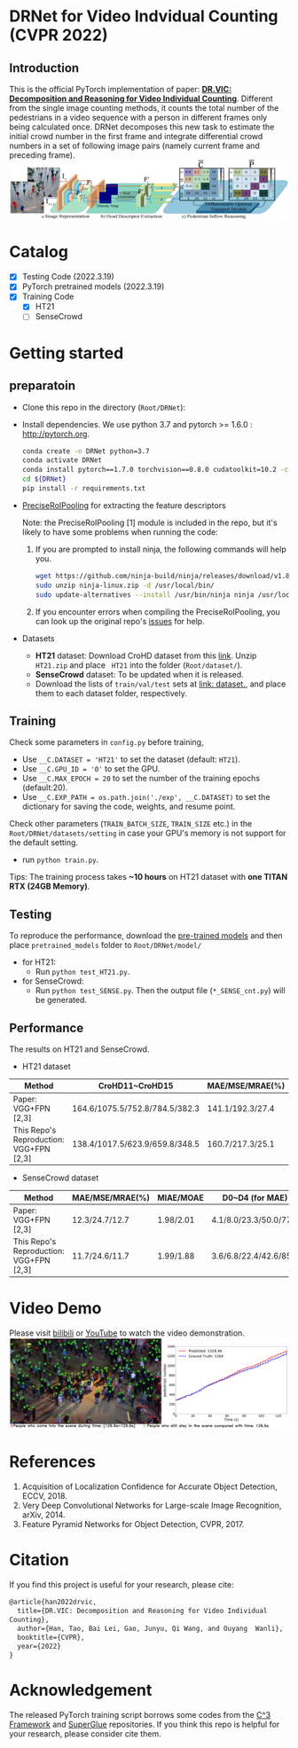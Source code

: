 # DRNet for  Video Indvidual Counting (CVPR 2022)
## Introduction
This is the official PyTorch implementation of paper: [**DR.VIC: Decomposition and Reasoning for Video Individual Counting**](https://arxiv.org/abs/2203.12335). Different from the single image counting methods, it counts the total number of the pedestrians in a video sequence with a person in different frames only being calculated once. DRNet decomposes this new task to estimate the initial crowd number in the first frame and integrate differential crowd numbers in a set of following image pairs (namely current frame and preceding frame). 
![framework](./figures/framework1.png)

# Catalog
- [x] Testing Code (2022.3.19)
- [x] PyTorch pretrained models (2022.3.19)
- [x] Training Code 
  - [x] HT21 
  - [ ] SenseCrowd

# Getting started 

## preparatoin 

- Clone this repo in the directory (```Root/DRNet```):
- Install dependencies. We use python 3.7 and pytorch >= 1.6.0 : http://pytorch.org.

    ```bash
    conda create -n DRNet python=3.7
    conda activate DRNet
    conda install pytorch==1.7.0 torchvision==0.8.0 cudatoolkit=10.2 -c pytorch
    cd ${DRNet}
    pip install -r requirements.txt
    ```

-  [PreciseRoIPooling](https://github.com/vacancy/PreciseRoIPooling) for extracting the feature descriptors

      Note: the PreciseRoIPooling [1] module is included in the repo, but it's likely to have some problems when running the code: 

      1. If you are prompted to install ninja, the following commands will help you.  
            ```bash
            wget https://github.com/ninja-build/ninja/releases/download/v1.8.2/ninja-linux.zip
            sudo unzip ninja-linux.zip -d /usr/local/bin/
            sudo update-alternatives --install /usr/bin/ninja ninja /usr/local/bin/ninja 1 --force 
            ```
      2. If you encounter errors when compiling the PreciseRoIPooling, you can look up the original repo's [issues](https://github.com/vacancy/PreciseRoIPooling/issues) for help.
- Datasets 
   - **HT21** dataset: Download CroHD dataset from this [link](https://motchallenge.net/data/Head_Tracking_21/). Unzip ```HT21.zip``` and place ``` HT21``` into the folder (```Root/dataset/```). 
   - **SenseCrowd** dataset: To be updated when it is released.
   - Download the lists of `train/val/test` sets at [link: dataset.](https://1drv.ms/u/s!AgKz_E1uf260nWeqa86-o9FMIqMt?e=0scDuw), and place them to each dataset folder, respectively.   
## Training
Check some parameters in ```config.py``` before training,
* Use `__C.DATASET = 'HT21'` to set the dataset (default: `HT21`).
* Use `__C.GPU_ID = '0'` to set the GPU.
* Use `__C.MAX_EPOCH = 20` to set the number of the training epochs (default:20).
* Use `__C.EXP_PATH = os.path.join('./exp', __C.DATASET)` to set the dictionary for saving the code, weights, and resume point.

Check other parameters (`TRAIN_BATCH_SIZE`, `TRAIN_SIZE` etc.) in the ```Root/DRNet/datasets/setting``` in case your GPU's memory is not support for the default setting.
- run ```python train.py```.

 
Tips: The training process takes **~10 hours** on HT21 dataset with **one TITAN RTX (24GB Memory)**. 

## Testing
To reproduce the performance, download the [pre-trained models](https://1drv.ms/u/s!AgKz_E1uf260nWeqa86-o9FMIqMt?e=0scDuw) and then place  ```pretrained_models``` folder to ```Root/DRNet/model/``` 
- for HT21:                                                    
  - Run ```python test_HT21.py```.
- for SenseCrowd:  
  - Run ```python test_SENSE.py```.
Then the output file (```*_SENSE_cnt.py```) will be generated.
## Performance 
The results on HT21 and SenseCrowd.

- HT21 dataset

|   Method   |  CroHD11~CroHD15    |  MAE/MSE/MRAE(%)  |
|------------|-------- |-------|
| Paper:  VGG+FPN [2,3]| 164.6/1075.5/752.8/784.5/382.3|141.1/192.3/27.4|
| This Repo's Reproduction:  VGG+FPN [2,3]|138.4/1017.5/623.9/659.8/348.5|160.7/217.3/25.1| 

- SenseCrowd dataset

|   Method   |  MAE/MSE/MRAE(%)|  MIAE/MOAE | D0~D4 (for MAE)  |
|------------|---------|-------|-------|
| Paper:  VGG+FPN [2,3]| 12.3/24.7/12.7 |1.98/2.01 |4.1/8.0/23.3/50.0/77.0| 
| This Repo's Reproduction:  VGG+FPN [2,3] |  11.7/24.6/11.7 | 1.99/1.88| 3.6/6.8/22.4/42.6/85.2 |

# Video Demo
Please visit [bilibili](https://www.bilibili.com/video/BV1cY411H7hr/) or [YouTube]() to watch the video demonstration.
![demo](./figures/demo_screen1.png)
# References
1. Acquisition of Localization Confidence for Accurate Object Detection, ECCV, 2018.
2. Very Deep Convolutional Networks for Large-scale Image Recognition, arXiv, 2014.
3. Feature Pyramid Networks for Object Detection, CVPR, 2017. 

# Citation
If you find this project is useful for your research, please cite:
```
@article{han2022drvic,
  title={DR.VIC: Decomposition and Reasoning for Video Individual Counting},
  author={Han, Tao, Bai Lei, Gao, Junyu, Qi Wang, and Ouyang  Wanli},
  booktitle={CVPR},
  year={2022}
}
```

# Acknowledgement
The released PyTorch training script borrows some codes from the [C^3 Framework](https://github.com/gjy3035/C-3-Framework) and [SuperGlue](https://github.com/magicleap/SuperGluePretrainedNetwork) repositories. If you think this repo is helpful for your research, please consider cite them. 